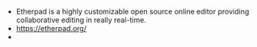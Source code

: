 - Etherpad is a highly customizable open source online editor providing collaborative editing in really real-time.
- https://etherpad.org/
-